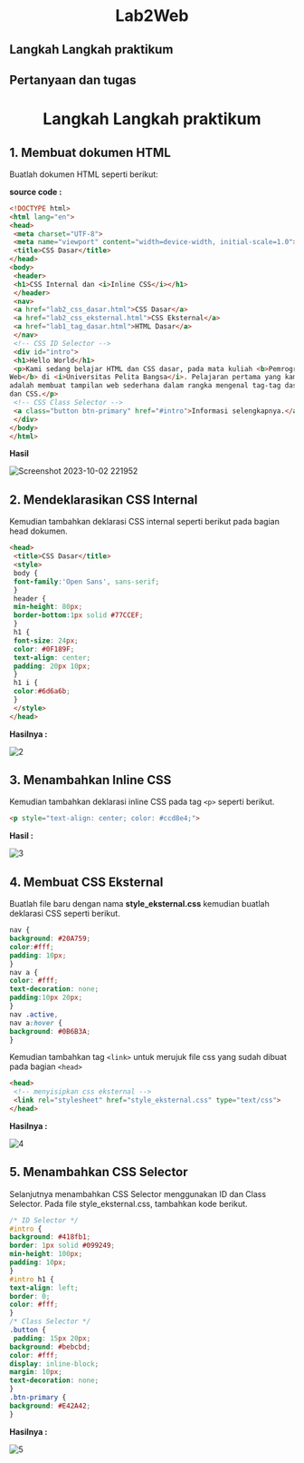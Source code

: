 <h1 align="center">Lab2Web</h1>
<h2>Langkah Langkah praktikum</h2> <h2>Pertanyaan dan tugas</h2>
<h1 align="center">Langkah Langkah praktikum</h1>

## 1. Membuat dokumen HTML
Buatlah dokumen HTML seperti berikut:

<b>source code : </b>
```html
<!DOCTYPE html>
<html lang="en">
<head>
 <meta charset="UTF-8">
 <meta name="viewport" content="width=device-width, initial-scale=1.0">
 <title>CSS Dasar</title>
</head>
<body>
 <header>
 <h1>CSS Internal dan <i>Inline CSS</i></h1>
 </header>
 <nav>
 <a href="lab2_css_dasar.html">CSS Dasar</a>
 <a href="lab2_css_eksternal.html">CSS Eksternal</a>
 <a href="lab1_tag_dasar.html">HTML Dasar</a>
 </nav>
 <!-- CSS ID Selector -->
 <div id="intro">
 <h1>Hello World</h1>
 <p>Kami sedang belajar HTML dan CSS dasar, pada mata kuliah <b>Pemrograman 
Web</b> di <i>Universitas Pelita Bangsa</i>. Pelajaran pertama yang kami dapat 
adalah membuat tampilan web sederhana dalam rangka mengenal tag-tag dasar HTML 
dan CSS.</p>
 <!-- CSS Class Selector -->
 <a class="button btn-primary" href="#intro">Informasi selengkapnya.</a>
 </div>
</body>
</html>


```
<b>Hasil </b>

![Screenshot 2023-10-02 221952](https://github.com/hafizalkariem/Lab1web/assets/115614957/947ae7d3-a811-4607-95a5-f0c830fcf6c8)

## 2. Mendeklarasikan CSS Internal
Kemudian tambahkan deklarasi CSS internal seperti berikut pada bagian head dokumen.
```html
<head>
 <title>CSS Dasar</title>
 <style>
 body {
 font-family:'Open Sans', sans-serif;
 }
 header {
 min-height: 80px;
 border-bottom:1px solid #77CCEF;
 }
 h1 {
 font-size: 24px;
 color: #0F189F;
 text-align: center;
 padding: 20px 10px;
 }
 h1 i {
 color:#6d6a6b;
 }
 </style>
</head>

```

<b>Hasilnya : </b>

![2](https://github.com/hafizalkariem/Lab1web/assets/115614957/639cd054-d917-4ddd-9e42-d8ef6ae3bee0)


## 3. Menambahkan Inline CSS
Kemudian tambahkan deklarasi inline CSS pada tag `<p>` seperti berikut.

```html
<p style="text-align: center; color: #ccd8e4;">
```
<b>Hasil : </b>

![3](https://github.com/hafizalkariem/Lab1web/assets/115614957/988bcbdc-3898-4886-b541-718b3cca627f)

## 4. Membuat CSS Eksternal
Buatlah file baru dengan nama <b>style_eksternal.css</b> kemudian buatlah deklarasi CSS seperti berikut.
```css
nav {
background: #20A759;
color:#fff;
padding: 10px;
}
nav a {
color: #fff;
text-decoration: none;
padding:10px 20px;
}
nav .active, 
nav a:hover {
background: #0B6B3A;
}
```
Kemudian tambahkan tag `<link>` untuk merujuk file css yang sudah dibuat pada bagian `<head>`
```html
<head>
 <!-- menyisipkan css eksternal -->
 <link rel="stylesheet" href="style_eksternal.css" type="text/css">
</head>

```
<b>Hasilnya : </b>

![4](https://github.com/hafizalkariem/Lab1web/assets/115614957/af78a7e9-e5cb-4cdf-82b7-821c5c3e4007)

## 5. Menambahkan CSS Selector
Selanjutnya menambahkan CSS Selector menggunakan ID dan Class Selector. Pada file 
style_eksternal.css, tambahkan kode berikut.
```css
/* ID Selector */
#intro {
background: #418fb1;
border: 1px solid #099249;
min-height: 100px;
padding: 10px;
}
#intro h1 {
text-align: left;
border: 0;
color: #fff;
}
/* Class Selector */
.button {
 padding: 15px 20px;
background: #bebcbd;
color: #fff;
display: inline-block;
margin: 10px;
text-decoration: none;
}
.btn-primary {
background: #E42A42;
}

```
<b>Hasilnya : </b>

![5](https://github.com/hafizalkariem/Lab1web/assets/115614957/4a941a63-b295-4ec0-8b57-a33fb29f3161)







